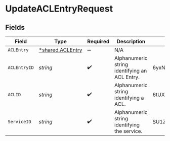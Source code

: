 # UpdateACLEntryRequest


## Fields

| Field                                               | Type                                                | Required                                            | Description                                         | Example                                             |
| --------------------------------------------------- | --------------------------------------------------- | --------------------------------------------------- | --------------------------------------------------- | --------------------------------------------------- |
| `ACLEntry`                                          | [*shared.ACLEntry](../../models/shared/aclentry.md) | :heavy_minus_sign:                                  | N/A                                                 |                                                     |
| `ACLEntryID`                                        | *string*                                            | :heavy_check_mark:                                  | Alphanumeric string identifying an ACL Entry.       | 6yxNzlOpW1V7JfSwvLGtOc                              |
| `ACLID`                                             | *string*                                            | :heavy_check_mark:                                  | Alphanumeric string identifying a ACL.              | 6tUXdegLTf5BCig0zGFrU3                              |
| `ServiceID`                                         | *string*                                            | :heavy_check_mark:                                  | Alphanumeric string identifying the service.        | SU1Z0isxPaozGVKXdv0eY                               |